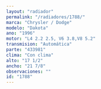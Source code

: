 ```yaml
---
layout: "radiador"
permalink: "/radiadores/1788/"
marca: "Chrysler / Dodge"
modelo: "Dakota"
ano: "1996"
motor: "L4 2.2 2.5, V6 3.8,V8 5.2"
transmision: "Automática"
parte: "433981"
clima: "Con clima"
alto: "17 1/2"
ancho: "21 7/8"
observaciones: ""
id: "1788"
---
```


